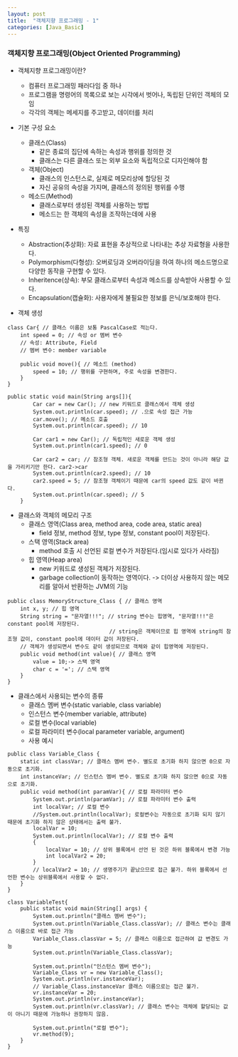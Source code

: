 ```yaml
---
layout: post
title:  "객체지향 프로그래밍 - 1"
categories: [Java_Basic]
---
```


### 객체지향 프로그래밍(Object Oriented Programming)
- 객체지향 프로그래밍이란?
   * 컴퓨터 프로그래밍 패러다임 중 하나
   * 프로그램을 명령어의 목록으로 보는 시각에서 벗어나, 독립된 단위인 객체의 모임
   * 각각의 객체는 메세지를 주고받고, 데이터를 처리
- 기본 구성 요소
   * 클래스(Class)
      + 같은 종료의 집단에 속하는 속성과 행위를 정의한 것
      + 클래스는 다른 클래스 또는 외부 요소와 독립적으로 디자인해야 함
   * 객체(Object)
      + 클래스의 인스턴스로, 실제로 메모리상에 할당된 것
      + 자신 공유의 속성을 가지며, 클래스의 정의된 행위를 수행
   * 메소드(Method)
      + 클래스로부터 생성된 객체를 사용하는 방법
      + 메소드는 한 객체의 속성을 조작하는데에 사용
- 특징
   * Abstraction(추상화): 자료 표현을 추상적으로 나타내는 추상 자료형을 사용한다.
   * Polymorphism(다형성): 오버로딩과 오버라이딩을 하여 하나의 메소드명으로 다양한 동작을 구현할 수 있다.
   * Inheritence(상속): 부모 클래스로부터 속성과 메소드를 상속받아 사용할 수 있다.
   * Encapsulation(캡슐화): 사용자에게 불필요한 정보를 은닉/보호해야 한다.

- 객체 생성
```
class Car{ // 클래스 이름은 보통 PascalCase로 적는다.
    int speed = 0; // 속성 or 멤버 변수
    // 속성: Attribute, Field
    // 멤버 변수: member variable

    public void move(){ // 메소드 (method)
        speed = 10; // 행위를 구현하며, 주로 속성을 변경한다.
    }
}
```
```
public static void main(String args[]){
        Car car = new Car(); // new 키워드로 클래스에서 객체 생성
        System.out.println(car.speed); // .으로 속성 접근 가능
        car.move(); // 메소드 호출
        System.out.println(car.speed); // 10

        Car car1 = new Car(); // 독립적인 새로운 객체 생성
        System.out.println(car1.speed); // 0

        Car car2 = car; // 참조형 객체. 새로운 객체를 만드는 것이 아니라 해당 값을 가리키기만 한다. car2->car
        System.out.println(car2.speed); // 10
        car2.speed = 5; // 참조형 객체이기 때문에 car의 speed 값도 같이 바뀐다.
        System.out.println(car.speed); // 5
    }
```

- 클래스와 객체의 메모리 구조
   * 클래스 영역(Class area, method area, code area, static area)
      + field 정보, method 정보, type 정보, constant pool이 저장된다.
   * 스택 영역(Stack area)
      + method 호출 시 선언된 로컬 변수가 저장된다.(임시로 있다가 사라짐)
   * 힙 영역(Heap area)
      + new 키워드로 생성된 객체가 저장된다.
      + garbage collection이 동작하는 영역이다. -> 더이상 사용하지 않는 메모리를 알아서 반환하는 JVM의 기능
```
public class MemoryStructure_Class { // 클래스 영역
    int x, y; // 힙 영역
    String string = "문자열!!!"; // string 변수는 힙영역, "문자열!!!"은 constant pool에 저장된다.
                                // string은 객체이므로 힙 영역에 string의 참조형 값이, constant pool에 데이터 값이 저장된다.
    // 객체가 생성되면서 변수도 같이 생성되므로 객체와 같이 힙영역에 저장된다.
    public void method(int value){ // 클래스 영역
        value = 10;-> 스택 영역
        char c = '='; // 스택 영역
    }
}
```

- 클래스에서 사용되는 변수의 종류
   * 클래스 멤버 변수(static variable, class variable)
   * 인스턴스 변수(member variable, attribute)
   * 로컬 변수(local variable)
   * 로컬 파라미터 변수(local parameter variable, argument)
   * 사용 예시

```
public class Variable_Class {
    static int classVar; // 클래스 멤버 변수. 별도로 초기화 하지 않으면 0으로 자동으로 초기화.
    int instanceVar; // 인스턴스 멤버 변수. 별도로 초기화 하지 않으면 0으로 자동으로 초기화.
    public void method(int paramVar){ // 로컬 파라미터 변수
        System.out.println(paramVar); // 로컬 파라미터 변수 출력
        int localVar; // 로컬 변수
        //System.out.println(localVar); 로컬변수는 자동으로 초기화 되지 않기 때문에 초기화 하지 않은 상태에서는 출력 불가.
        localVar = 10;
        System.out.println(localVar); // 로컬 변수 출력
        {
            localVar = 10; // 상위 블록에서 선언 된 것은 하위 블록에서 변경 가능
            int localVar2 = 20;
        }
        // localVar2 = 10; // 생명주기가 끝났으므로 접근 불가. 하위 블록에서 선언한 변수는 상위블록에서 사용할 수 없다.
    }
}
```

```
class VariableTest{
    public static void main(String[] args) {
        System.out.println("클래스 멤버 변수");
        System.out.println(Variable_Class.classVar); // 클래스 변수는 클래스 이름으로 바로 접근 가능
        Variable_Class.classVar = 5; // 클래스 이름으로 접근하여 값 변경도 가능
        System.out.println(Variable_Class.classVar);

        System.out.println("인스턴스 멤버 변수");
        Variable_Class vr = new Variable_Class();
        System.out.println(vr.instanceVar);
        // Variable_Class.instanceVar 클래스 이름으로는 접근 불가.
        vr.instanceVar = 20;
        System.out.println(vr.instanceVar);
        System.out.println(vr.classVar); // 클래스 변수는 객체에 할당되는 값이 아니기 때문에 가능하나 권장하지 않음.

        System.out.println("로컬 변수");
        vr.method(9);
    }
}
```
